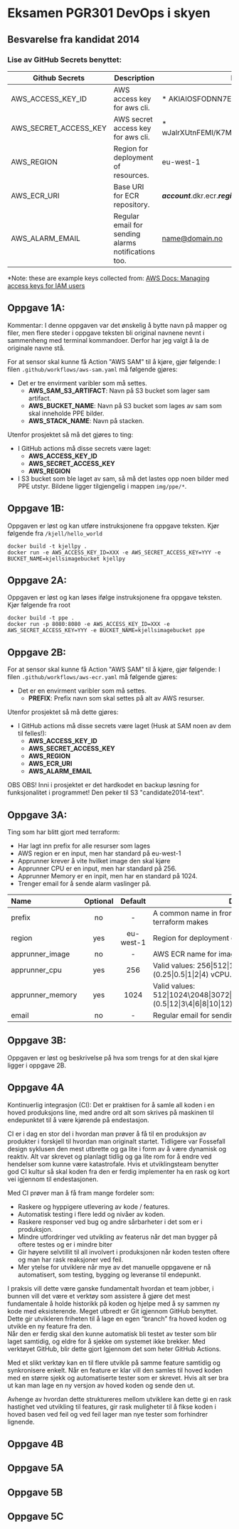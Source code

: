 # Eksamen PGR301 DevOps i skyen

## Besvarelse fra kandidat 2014

### Lise av GitHub Secrets benyttet:

| Github Secrets        | Description                                         | Eksempel                                         |
|-----------------------|-----------------------------------------------------|--------------------------------------------------|
| AWS_ACCESS_KEY_ID     | AWS access key for aws cli.                         | \* AKIAIOSFODNN7EXAMPLE                          |
| AWS_SECRET_ACCESS_KEY | AWS secret access key for aws cli.                  | \* wJalrXUtnFEMI/K7MDENG/bPxRfiCYEXAMPLEKEY      |
| AWS_REGION            | Region for deployment of resources.                 | eu-west-1                                        |
| AWS_ECR_URI           | Base URI for ECR repository.                        | ***account***.dkr.ecr.***region***.amazonaws.com |
| AWS_ALARM_EMAIL       | Regular email for sending alarms notifications too. | name@domain.no                                   |

*Note: these are example keys collected
from: [AWS Docs: Managing access keys for IAM users](https://docs.aws.amazon.com/IAM/latest/UserGuide/id_credentials_access-keys.html)


## Oppgave 1A:
Kommentar: I denne oppgaven var det ønskelig å bytte navn på mapper og filer,
men flere steder i oppgave teksten bli original navnene nevnt i sammenheng med terminal kommandoer.
Derfor har jeg valgt å la de originale navne stå.

For at sensor skal kunne få Action "AWS SAM" til å kjøre, gjør følgende:
I filen `.github/workflows/aws-sam.yaml` må følgende gjøres:
- Det er tre envirment varibler som må settes.
    - **AWS_SAM_S3_ARTIFACT**: Navn på S3 bucket som lager sam artifact.
    - **AWS_BUCKET_NAME**: Navn på S3 bucket som lages av sam som skal inneholde PPE bilder.
    - **AWS_STACK_NAME**: Navn på stacken.

Utenfor prosjektet så må det gjøres to ting:
- I GitHub actions må disse secrets være laget:
    - **AWS_ACCESS_KEY_ID**
    - **AWS_SECRET_ACCESS_KEY**
    - **AWS_REGION**
- I S3 bucket som ble laget av sam, så må det lastes opp noen bilder med PPE utstyr.
  Bildene ligger tilgjengelig i mappen `img/ppe/*`.


## Oppgave 1B:
Oppgaven er løst og kan utføre instruksjonene fra oppgave teksten.
Kjør følgende fra `/kjell/hello_world`
```shell
docker build -t kjellpy . 
docker run -e AWS_ACCESS_KEY_ID=XXX -e AWS_SECRET_ACCESS_KEY=YYY -e BUCKET_NAME=kjellsimagebucket kjellpy
```


## Oppgave 2A:
Oppgaven er løst og kan løses ifølge instruksjonene fra oppgave teksten.
Kjør følgende fra root
```shell
docker build -t ppe . 
docker run -p 8080:8080 -e AWS_ACCESS_KEY_ID=XXX -e AWS_SECRET_ACCESS_KEY=YYY -e BUCKET_NAME=kjellsimagebucket ppe
```

## Oppgave 2B:
For at sensor skal kunne få Action "AWS SAM" til å kjøre, gjør følgende:
I filen `.github/workflows/aws-ecr.yaml` må følgende gjøres:
- Det er en envirment varibler som må settes.
    - **PREFIX**: Prefix navn som skal settes på alt av AWS resurser.

Utenfor prosjektet så må dette gjøres:
- I GitHub actions må disse secrets være laget (Husk at SAM noen av dem til felles!):
    - **AWS_ACCESS_KEY_ID**
    - **AWS_SECRET_ACCESS_KEY**
    - **AWS_REGION**
    - **AWS_ECR_URI**
    - **AWS_ALARM_EMAIL**

OBS OBS! Inni i prosjektet er det hardkodet en backup løsning for funksjonalitet
i programmet! Den peker til S3 "candidate2014-text".


## Oppgave 3A:
Ting som har blitt gjort med terraform:
- Har lagt inn prefix for alle resurser som lages
- AWS region er en input, men har standard på eu-west-1
- Apprunner krever å vite hvilket image den skal kjøre
- Apprunner CPU er en input, men har standard på 256.
- Apprunner Memory er en inpit, men har en standard på 1024. 
- Trenger email for å sende alarm vaslinger på.

| Name             | Optional |  Default  | Description                                                                                          | Example                                                                     |
|:-----------------|:--------:|:---------:|------------------------------------------------------------------------------------------------------|-----------------------------------------------------------------------------|
| prefix           |    no    |     -     | A common name in front of every resource in AWS terraform makes                                      | candidate2014                                                               |
| region           |   yes    | eu-west-1 | Region for deployment of resources.                                                                  | eu-west-1                                                                   |
| apprunner_image  |    no    |     -     | AWS ECR name for image for apprunner to run                                                          | ***account***.dkr.ecr.***region***.amazonaws.com/***repository***:***tag*** |
| apprunner_cpu    |   yes    |    256    | Valid values: 256\|512\|1024\|2048\|4096\|(0.25\|0.5\|1\|2\|4) vCPU.                                 | 256                                                                         |
| apprunner_memory |   yes    |   1024    | Valid values: 512\|1024\2048\|3072\|4096\|6144\|8192\|10240\|12288\|(0.5\|12\|3\4\|6\|8\|10\|12) GB. | 1024                                                                        |                                                     |         |
| email            |    no    |     -     | Regular email for sending alarms notifications too.                                                  | name@domain.no                                                              |


## Oppgave 3B:
Oppgaven er løst og beskrivelse på hva som trengs for at den skal kjøre ligger i oppgave 2B.

## Oppgave 4A
Kontinuerlig integrasjon (CI): Det er praktisen for å samle all koden i en hoved produksjons line, 
med andre ord alt som skrives på maskinen til endepunktet til å være kjørende på endestasjon.

CI er i dag en stor del i hvordan man prøver å få til en produksjon av produkter i 
forskjell til hvordan man originalt startet. Tidligere var Fossefall design syklusen den mest utbrette og 
ga lite i form av å være dynamisk og reaktiv. Alt var skrevet og planlagt tidlig og 
ga lite rom for å endre ved hendelser som kunne være katastrofale. 
Hvis et utviklingsteam benytter god CI kultur så skal koden fra den er ferdig implementer ha en rask og 
kort vei igjennom til endestasjonen.

Med CI prøver man å få fram mange fordeler som:
- Raskere og hyppigere utlevering av kode / features.  
- Automatisk testing i flere ledd og nivåer av koden. 
- Raskere responser ved bug og andre sårbarheter i det som er i produksjon.  
- Mindre utfordringer ved utvikling av featerus når det man bygger på oftere testes og er i mindre biter 
- Gir høyere selvtillit til all involvert i produksjonen når koden testen oftere og man har rask reaksjoner ved feil.  
- Mer ytelse for utviklere når mye av det manuelle oppgavene er nå automatisert, som testing, bygging og leveranse til endepunkt.   

I praksis vill dette være ganske fundamentalt hvordan et team jobber, 
i bunnen vill det være et verktøy som assistere å gjøre det mest fundamentale å holde historikk på koden og 
hjelpe med å sy sammen ny kode med eksisterende. Meget utbredt er Git igjennom GitHub benyttet. 
Dette gir utvikleren friheten til å lage en egen “branch” fra hoved koden og utvikle en ny feature fra den.  
Når den er ferdig skal den kunne automatisk bli testet av tester som blir laget samtidig, 
og eldre for å sjekke om systemet ikke brekker. Med verktøyet GitHub, 
blir dette gjort Igjennom det som heter GitHub Actions.

Med et slikt verktøy kan en til flere utvikle på samme feature samtidig og synkronisere enkelt. 
Når en feature er klar vill den samles til hoved koden med en større sjekk og automatiserte tester som er skrevet. 
Hvis alt ser bra ut kan man lage en ny versjon av hoved koden og sende den ut.

Avhenge av hvordan dette struktureres mellom utviklere kan dette gi en rask hastighet ved utvikling til features, 
gir rask muligheter til å fikse koden i hoved basen ved feil og ved feil lager man nye tester som forhindrer lignende.

## Oppgave 4B

## Oppgave 5A

## Oppgave 5B

## Oppgave 5C
